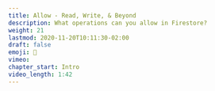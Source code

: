 ```yaml
---
title: Allow - Read, Write, & Beyond
description: What operations can you allow in Firestore?
weight: 21
lastmod: 2020-11-20T10:11:30-02:00
draft: false
emoji: 🔑
vimeo: 
chapter_start: Intro 
video_length: 1:42
---
```

